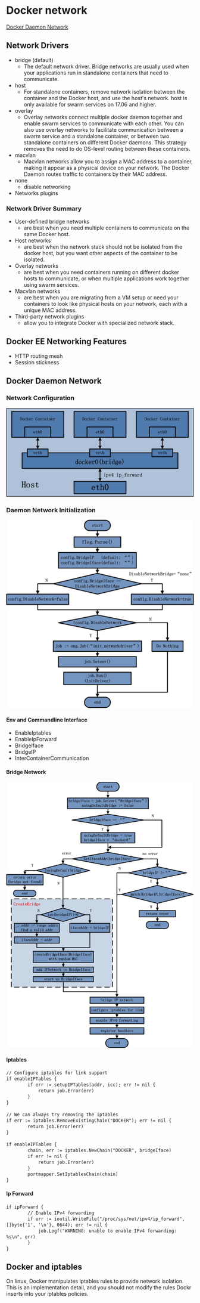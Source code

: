 # Docker network

[Docker Daemon Network](http://blog.daocloud.io/docker-source-code-analysis-part6/)

## Network Drivers
- bridge (default)
    - The default network driver. Bridge networks are usually used when your applications run in standalone containers that need to communicate.
- host
    - For standalone containers, remove network isolation between the container and the Docker host, and use the host's network. host is only available for swarm services on 17.06 and higher.
- overlay
    - Overlay networks connect multiple docker daemon together and enable swarm services to communicate with each other. You can also use overlay networks to facilitate communication between a swarm service and a standalone container, or between two standalone containers on different Docker daemons. This strategy removes the need to do OS-level routing between these containers.
- macvlan
    - Macvlan networks allow you to assign a MAC address to a container, making it appear as a physical device on your network. The Docker Daemon routes traffic to containers by their MAC address.
- none
    - disable networking
- Networks plugins

### Network Driver Summary
- User-defined bridge networks
    - are best when you need multiple containers to communicate on the same Docker host.
- Host networks
    - are best when the network stack should not be isolated from the docker host, but you want other aspects of the container to be isolated.
- Overlay networks
    - are best when you need containers running on different docker hosts to communicate, or when multiple applications work together using swarm services.
- Macvlan networks
    - are best when you are migrating from a VM setup or need your containers to look like physical hosts on your network, each with a unique MAC address.
- Third-party network plugins
    - allow you to integrate Docker with specialized network stack.

## Docker EE Networking Features
- HTTP routing mesh
- Session stickness

## Docker Daemon Network

### Network Configuration

<img src="network_bridge.jpg">

### Daemon Network Initialization

<img src="flow_chart.jpg">

#### Env and Commandline Interface

- EnableIptables
- EnableIpForward
- BridgeIface
- BridgeIP
- InterContainerCommunication

#### Bridge Network

<img src="bridge_network.jpg">

#### Iptables

```
// Configure iptables for link support
if enableIPTables {
        if err := setupIPTables(addr, icc); err != nil {
            return job.Error(err)
        }
}

// We can always try removing the iptables
if err := iptables.RemoveExistingChain("DOCKER"); err != nil {
        return job.Error(err)
}

if enableIPTables {
        chain, err := iptables.NewChain("DOCKER", bridgeIface)
        if err != nil {
            return job.Error(err)
        }
        portmapper.SetIptablesChain(chain)
}
```

#### Ip Forward

```
if ipForward {
        // Enable IPv4 forwarding
        if err := ioutil.WriteFile("/proc/sys/net/ipv4/ip_forward", []byte{'1', '\n'}, 0644); err != nil {
            job.Logf("WARNING: unable to enable IPv4 forwarding: %s\n", err)
        }
}
```

## Docker and iptables
On linux, Docker manipulates iptables rules to provide network isolation. This is an implementation detail, and you should not modify the rules Dockr inserts into your iptables policies.